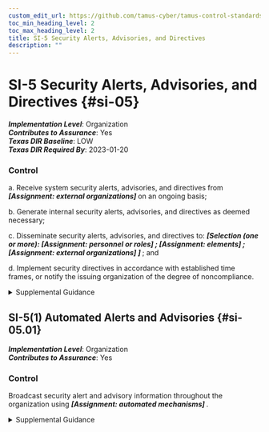```yaml
---
custom_edit_url: https://github.com/tamus-cyber/tamus-control-standards/tree/main/content/tamus.edu/TAMUS_profile.xml
toc_min_heading_level: 2
toc_max_heading_level: 2
title: SI-5 Security Alerts, Advisories, and Directives
description: ""
---
```


# SI-5 Security Alerts, Advisories, and Directives {#si-05}

_**Implementation Level**_: Organization\
_**Contributes to Assurance**_: Yes\
_**Texas DIR Baseline**_: LOW\
_**Texas DIR Required By**_: 2023-01-20

### Control

a. Receive system security alerts, advisories, and directives from <strong title="si-05_odp.01"> <em>[Assignment: external organizations]</em> </strong> on an ongoing basis;

b. Generate internal security alerts, advisories, and directives as deemed necessary;

c. Disseminate security alerts, advisories, and directives to: <strong title="si-05_odp.02"> <em>[Selection (one or more): <strong title="si-05_odp.03"> <em>[Assignment: personnel or roles]</em> </strong> ; <strong title="si-05_odp.04"> <em>[Assignment: elements]</em> </strong> ; <strong title="si-05_odp.05"> <em>[Assignment: external organizations]</em> </strong> ]</em> </strong> ; and

d. Implement security directives in accordance with established time frames, or notify the issuing organization of the degree of noncompliance.

<details>
  <summary>Supplemental Guidance</summary>

The Cybersecurity and Infrastructure Security Agency (CISA) generates security alerts and advisories to maintain situational awareness throughout the Federal Government. Security directives are issued by OMB or other designated organizations with the responsibility and authority to issue such directives. Compliance with security directives is essential due to the critical nature of many of these directives and the potential (immediate) adverse effects on organizational operations and assets, individuals, other organizations, and the Nation should the directives not be implemented in a timely manner. External organizations include supply chain partners, external mission or business partners, external service providers, and other peer or supporting organizations.

</details>

## SI-5(1) Automated Alerts and Advisories {#si-05.01}

_**Implementation Level**_: Organization\
_**Contributes to Assurance**_: Yes

### Control

Broadcast security alert and advisory information throughout the organization using <strong title="si-05.01_odp"> <em>[Assignment: automated mechanisms]</em> </strong>.

<details>
  <summary>Supplemental Guidance</summary>

The significant number of changes to organizational systems and environments of operation requires the dissemination of security-related information to a variety of organizational entities that have a direct interest in the success of organizational mission and business functions. Based on information provided by security alerts and advisories, changes may be required at one or more of the three levels related to the management of risk, including the governance level, mission and business process level, and the information system level.

</details>

